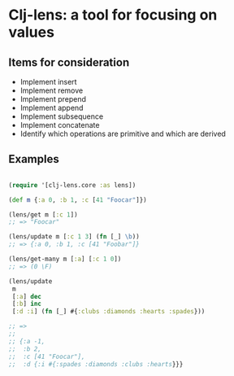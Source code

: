 # Clj-lens: a tool for focusing on values

## Items for consideration

* Implement insert
* Implement remove
* Implement prepend
* Implement append
* Implement subsequence
* Implement concatenate
* Identify which operations are primitive and which are derived

## Examples

```clojure

(require '[clj-lens.core :as lens])

(def m {:a 0, :b 1, :c [41 "Foocar"]})

(lens/get m [:c 1])
;; => "Foocar"

(lens/update m [:c 1 3] (fn [_] \b))
;; => {:a 0, :b 1, :c [41 "Foobar"]}

(lens/get-many m [:a] [:c 1 0])
;; => (0 \F)

(lens/update
 m
 [:a] dec
 [:b] inc
 [:d :i] (fn [_] #{:clubs :diamonds :hearts :spades}))

;; =>
;;
;; {:a -1,
;;  :b 2,
;;  :c [41 "Foocar"],
;;  :d {:i #{:spades :diamonds :clubs :hearts}}}

```

